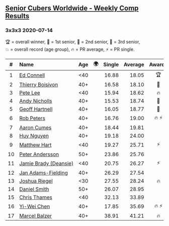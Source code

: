 <style>table {white-space: nowrap;}</style>
<link rel="stylesheet" type="text/css" href="/scw-comp/css/flags.css" />

## [Senior Cubers Worldwide - Weekly Comp Results](/scw-comp/results/)
### 3x3x3 2020-07-14

<span style="white-space: nowrap;">🏆 = overall winner</span>, <span style="white-space: nowrap;">🥇 = 1st senior</span>, <span style="white-space: nowrap;">🥈 = 2nd senior</span>, <span style="white-space: nowrap;">🥉 = 3rd senior</span>, <span style="white-space: nowrap;">💥 = overall record (age group)</span>, <span style="white-space: nowrap;">🔥 = PR average</span>, <span style="white-space: nowrap;">⚡ = PR single</span>.

| # | Name | Age | 🌍 | Single | Average | Awards | Solve 1 | Solve 2 | Solve 3 | Solve 4 | Solve 5 | Video |
| :--: | :-- | :--: | :--: | --: | --: | :--: | --: | --: | --: | --: | --: | :-- |
| 1 | [Ed Connell](../../persons/ed_connell/333.md) | <40 | <i class="flag flag-IE" /> | 16.88 | 18.05 | 🏆 | 16.88 | 19.06 | 20.61 | 16.94 | 18.15 | [Desktop](https://www.facebook.com/events/1157754364595802/permalink/1161736564197582) / [Mobile](https://m.facebook.com/events/1157754364595802?view=permalink&id=1161736564197582) |
| 2 | [Thierry Boisivon](../../persons/thierry_boisivon/333.md) | 40+ | <i class="flag flag-FR" /> | 16.58 | 18.10 | 🥇 | 20.03 | 18.82 | 16.95 | 16.58 | 18.54 | [Desktop](https://www.facebook.com/events/1157754364595802/permalink/1161144010923504) / [Mobile](https://m.facebook.com/events/1157754364595802?view=permalink&id=1161144010923504) |
| 3 | [Pete Lee](../../persons/pete_lee/333.md) | <40 | <i class="flag flag-GB" /> | 15.94 | 18.62 | 🔥 | 18.73 | 18.72 | 15.94 | 18.40 | 19.17 | [Desktop](https://www.facebook.com/events/1157754364595802/permalink/1159487577755814) / [Mobile](https://m.facebook.com/events/1157754364595802?view=permalink&id=1159487577755814) |
| 4 | [Andy Nicholls](../../persons/andy_nicholls/333.md) | 40+ | <i class="flag flag-GB" /> | 15.53 | 18.74 | 🥈 | 18.66 | 19.16 | 18.40 | 15.53 | 19.32 | [Desktop](https://www.facebook.com/events/1157754364595802/permalink/1160333601004545) / [Mobile](https://m.facebook.com/events/1157754364595802?view=permalink&id=1160333601004545) |
| 5 | [Geoff Hartnell](../../persons/geoff_hartnell/333.md) | 40+ | <i class="flag flag-GB" /> | 16.05 | 18.77 | 🥉 | 16.28 | 20.99 | 16.05 | DNF | 19.05 | [Desktop](https://www.facebook.com/events/1157754364595802/permalink/1158783711159534) / [Mobile](https://m.facebook.com/events/1157754364595802?view=permalink&id=1158783711159534) |
| 6 | [Rob Peters](../../persons/rob_peters/333.md) | 40+ | <i class="flag flag-US" /> | 16.76 | 19.00 | 🔥 ⚡ | 19.41 | 19.63 | 16.76 | 17.97 | 20.20 | [Desktop](https://www.facebook.com/events/1157754364595802/permalink/1158150481222857) / [Mobile](https://m.facebook.com/events/1157754364595802?view=permalink&id=1158150481222857) |
| 7 | [Aaron Cumes](../../persons/aaron_cumes/333.md) | 40+ | <i class="flag flag-GB" /> | 18.44 | 19.81 |  | 19.86 | 22.99 | 18.60 | 20.98 | 18.44 | [Desktop](https://www.facebook.com/events/1157754364595802/permalink/1158503181187587) / [Mobile](https://m.facebook.com/events/1157754364595802?view=permalink&id=1158503181187587) |
| 8 | [Huy Nguyen](../../persons/huy_nguyen/333.md) | 40+ | <i class="flag flag-CA" /> | 19.18 | 24.00 |  | 20.53 | 19.18 | 26.57 | 24.91 | 28.07 | [Desktop](https://www.facebook.com/events/1157754364595802/permalink/1162337607470811) / [Mobile](https://m.facebook.com/events/1157754364595802?view=permalink&id=1162337607470811) |
| 9 | [Matthew Hart](../../persons/matthew_hart/333.md) | <40 | <i class="flag flag-GB" /> | 19.27 | 25.71 | ⚡ | 28.41 | 28.25 | 23.85 | 25.02 | 19.27 | [Desktop](https://www.facebook.com/events/1157754364595802/permalink/1160388174332421) / [Mobile](https://m.facebook.com/events/1157754364595802?view=permalink&id=1160388174332421) |
| 10 | [Peter Andersson](../../persons/peter_andersson/333.md) | 50+ | <i class="flag flag-SE" /> | 23.86 | 25.76 |  | 24.19 | 23.86 | 26.19 | 28.41 | 26.91 | [Desktop](https://www.facebook.com/events/1157754364595802/permalink/1161776647526907) / [Mobile](https://m.facebook.com/events/1157754364595802?view=permalink&id=1161776647526907) |
| 11 | [Jamie Brady (Deansie)](../../persons/jamie_brady/333.md) | <40 | <i class="flag flag-GB" /> | 20.75 | 26.27 | ⚡ | 20.75 | 26.05 | 26.44 | 27.73 | 26.31 | [Desktop](https://www.facebook.com/events/1157754364595802/permalink/1162019300835975) / [Mobile](https://m.facebook.com/events/1157754364595802?view=permalink&id=1162019300835975) |
| 12 | [Jan Adams-Fielding](../../persons/jan_adams_fielding/333.md) | 40+ | <i class="flag flag-GB" /> | 26.29 | 27.54 |  | 29.47 | 35.32 | 26.34 | 26.82 | 26.29 | [Desktop](https://www.facebook.com/events/1157754364595802/permalink/1162790237425548) / [Mobile](https://m.facebook.com/events/1157754364595802?view=permalink&id=1162790237425548) |
| 13 | [Joshua Riegel](../../persons/joshua_riegel/333.md) | <30 | <i class="flag flag-US" /> | 27.55 | 28.24 | 🔥 | 32.09 | 27.55 | 28.40 | 27.55 | 28.77 | [Desktop](https://www.facebook.com/events/1157754364595802/permalink/1161069264264312) / [Mobile](https://m.facebook.com/events/1157754364595802?view=permalink&id=1161069264264312) |
| 14 | [Daniel Smith](../../persons/daniel_smith/333.md) | 50+ | <i class="flag flag-US" /> | 26.07 | 28.95 |  | 28.15 | 29.00 | 31.11 | 26.07 | 29.71 | [Desktop](https://www.facebook.com/events/1157754364595802/permalink/1162027974168441) / [Mobile](https://m.facebook.com/events/1157754364595802?view=permalink&id=1162027974168441) |
| 15 | [Chris Thames](../../persons/chris_thames/333.md) | <40 | <i class="flag flag-US" /> | 32.13 | 33.89 |  | 33.09 | 32.13 | 33.03 | 35.56 | 37.61 | [Desktop](https://www.facebook.com/events/1157754364595802/permalink/1159778307726741) / [Mobile](https://m.facebook.com/events/1157754364595802?view=permalink&id=1159778307726741) |
| 16 | [Yi-Wei Chen](../../persons/yi_wei_chen/333.md) | 40+ | <i class="flag flag-TW" /> | 17.85 | 35.69 | 🔥 ⚡ | 30.06 | 26.54 | 17.85 | 1:07.66 | 50.47 | [Desktop](https://www.facebook.com/events/1157754364595802/permalink/1162603137444258) / [Mobile](https://m.facebook.com/events/1157754364595802?view=permalink&id=1162603137444258) |
| 17 | [Marcel Balzer](../../persons/marcel_balzer/333.md) | 40+ | <i class="flag flag-DE" /> | 38.91 | 41.21 | 🔥 | 40.66 | 42.28 | 41.95 | 38.91 | 41.01 | [Desktop](https://www.facebook.com/marcel.balzer.9216/videos/10160216518607516) / [Mobile](https://m.facebook.com/marcel.balzer.9216/videos/10160216518607516) |

<!-- Global site tag (gtag.js) - Google Analytics -->
<script async src="https://www.googletagmanager.com/gtag/js?id=UA-86348435-3"></script>
<script>window.dataLayer = window.dataLayer || []; function gtag() {dataLayer.push(arguments);} gtag('js', new Date()); gtag('config', 'UA-86348435-3');</script>
